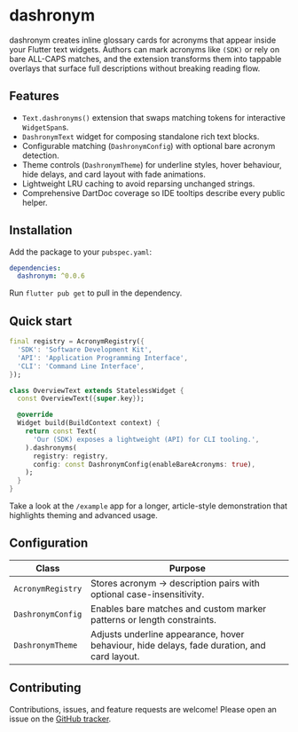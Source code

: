 # dashronym

dashronym creates inline glossary cards for acronyms that appear inside your Flutter text widgets. Authors can mark acronyms like `(SDK)` or rely on bare ALL-CAPS matches, and the extension transforms them into tappable overlays that surface full descriptions without breaking reading flow.

## Features

- `Text.dashronyms()` extension that swaps matching tokens for interactive `WidgetSpan`s.
- `DashronymText` widget for composing standalone rich text blocks.
- Configurable matching (`DashronymConfig`) with optional bare acronym detection.
- Theme controls (`DashronymTheme`) for underline styles, hover behaviour, hide delays, and card layout with fade animations.
- Lightweight LRU caching to avoid reparsing unchanged strings.
- Comprehensive DartDoc coverage so IDE tooltips describe every public helper.

## Installation

Add the package to your `pubspec.yaml`:

```yaml
dependencies:
  dashronym: ^0.0.6
```

Run `flutter pub get` to pull in the dependency.

## Quick start

```dart
final registry = AcronymRegistry({
  'SDK': 'Software Development Kit',
  'API': 'Application Programming Interface',
  'CLI': 'Command Line Interface',
});

class OverviewText extends StatelessWidget {
  const OverviewText({super.key});

  @override
  Widget build(BuildContext context) {
    return const Text(
      'Our (SDK) exposes a lightweight (API) for CLI tooling.',
    ).dashronyms(
      registry: registry,
      config: const DashronymConfig(enableBareAcronyms: true),
    );
  }
}
```

Take a look at the `/example` app for a longer, article-style demonstration that highlights theming and advanced usage.

## Configuration

| Class | Purpose |
|-------|---------|
| `AcronymRegistry` | Stores acronym -> description pairs with optional case-insensitivity. |
| `DashronymConfig` | Enables bare matches and custom marker patterns or length constraints. |
| `DashronymTheme`  | Adjusts underline appearance, hover behaviour, hide delays, fade duration, and card layout. |

## Contributing

Contributions, issues, and feature requests are welcome! Please open an issue on the [GitHub tracker](https://github.com/chrismercredi/dashronym/issues).
